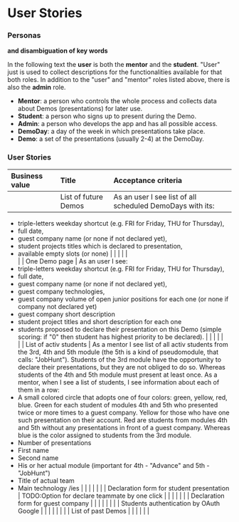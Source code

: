 # User Stories  
  
### Personas  
**and disambiguation of key words**  
  
In the following text the **user** is both the **mentor** and the **student**. "User" just is used to collect descriptions for the functionalities available for that both roles. In addition to the "user" and "mentor" roles listed above, there is also the **admin** role.  
- **Mentor**: a person who controls the whole process and collects data about Demos (presentations) for later use.  
- **Student**: a person who signs up to present during the Demo.  
- **Admin**: a person who develops the app and has all possible access.
- **DemoDay**: a day of the week in which presentations take place.   
- **Demo**: a set of the presentations (usually 2-4) at the DemoDay.  
  
### User Stories

| **Business value** | **Title** | **Acceptance criteria** |  
| :--- | :--- | :--- |  
|      | List of future Demos | As an user I see list of all scheduled DemoDays with its:<br/>
- triple-letters weekday shortcut (e.g. FRI for Friday, THU for Thursday),<br/>
- full date,<br/>
- guest company name (or none if not declared yet),<br/>
- student projects titles which is declared to presentation,<br/>
- available empty slots (or none) |
|      |   |   |  
|      | One Demo page | As an user I see:<br/>
- triple-letters weekday shortcut (e.g. FRI for Friday, THU for Thursday),<br/>
- full date,<br/>
- guest company name (or none if not declared yet),<br/>
- guest company technologies,<br/>
- guest company volume of open junior positions for each one (or none if company not declared yet)<br/>
- guest company short description<br/>
- student project titles and short description for each one<br/>
- students proposed to declare their presentation on this Demo (simple scoring: if "0" then student has highest priority to be declared). |
|      |   |   |  
|      | List of activ students | As a mentor I see list of all activ students from the 3rd, 4th and 5th module (the 5th is a kind of pseudomodule, that calls: "JobHunt"). Students of the 3rd module have the opportunity to declare their presentations, but they are not obliged to do so. Whereas students of the 4th and 5th module must present at least once. As a mentor, when I see a list of students, I see information about each of them in a row:<br/>
- A small colored circle that adopts one of four colors: green, yellow, red, blue. Green for each student of modules 4th and 5th who presented twice or more times to a guest company. Yellow for those who have one such presentation on their account. Red are students from modules 4th and 5th without any presentations in front of a guest company. Whereas blue is the color assigned to students from the 3rd module.<br/>
- Number of presentations<br/>
- First name<br/>
- Second name<br/>
- His or her actual module (important for 4th - "Advance" and 5th - "JobHunt")<br/>
- Title of actual team<br/>
- Main technology /ies |
|      |   |   |
|      | Declaration form for student presentation | TODO:Option for declare teammate by one click |
|      |   |   |
|      | Declaration form for guest company |   |
|      |   |   |
|      | Students authentication by OAuth Google |   |
|      |   |   | 
|      | List of past Demos |   |
|      |   |   |
